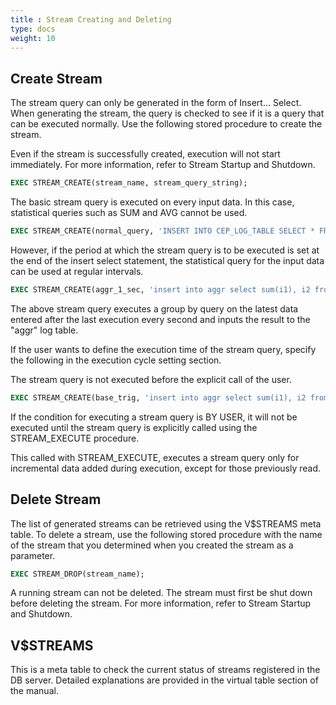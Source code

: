 ```yaml
---
title : Stream Creating and Deleting
type: docs
weight: 10
---
```


##  Create Stream

The stream query can only be generated in the form of Insert... Select. When generating the stream, the query is checked to see if it is a query that can be executed normally.
Use the following stored procedure to create the stream.

Even if the stream is successfully created, execution will not start immediately. For more information, refer to Stream Startup and Shutdown.

```sql
EXEC STREAM_CREATE(stream_name, stream_query_string);
```

The basic stream query is executed on every input data. In this case, statistical queries such as SUM and AVG cannot be used.

```sql
EXEC STREAM_CREATE(normal_query, 'INSERT INTO CEP_LOG_TABLE SELECT * FROM EVENT WHERE C1 = 0');
```

However, if the period at which the stream query is to be executed is set at the end of the insert select statement, the statistical query for the input data can be used at regular intervals.

```sql
EXEC STREAM_CREATE(aggr_1_sec, 'insert into aggr select sum(i1), i2 from base group by i2 BY 1 SECOND');
```

The above stream query executes a group by query on the latest data entered after the last execution every second and inputs the result to the "aggr" log table.

If the user wants to define the execution time of the stream query, specify the following in the execution cycle setting section.

The stream query is not executed before the explicit call of the user.

```sql
EXEC STREAM_CREATE(base_trig, 'insert into aggr select sum(i1), i2 from base group by i2 BY USER');
```

If the condition for executing a stream query is BY USER, it will not be executed until the stream query is explicitly called using the STREAM_EXECUTE procedure.

This  called with STREAM_EXECUTE, executes a stream query only for incremental data added during execution, except for those previously read.

##  Delete Stream

The list of generated streams can be retrieved using the V$STREAMS meta table. To delete a stream, use the following stored procedure with the name of the stream that you determined when you created the stream as a parameter.

```sql
EXEC STREAM_DROP(stream_name);
```

A running stream can not be deleted.  The stream must first be shut down before deleting the stream. For more information, refer to Stream Startup and Shutdown.


## V$STREAMS

This is a meta table to check the current status of streams registered in the DB server. Detailed explanations are provided in the virtual table section of the manual.
